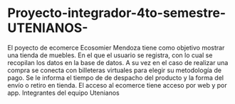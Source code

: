 # Proyecto-integrador-4to-semestre-UTENIANOS-
El poyecto de ecomerce Ecosomier Mendoza tiene como objetivo mostrar una tienda de muebles. En el que el usuario se registra, con lo cual se recopilan los datos en la base de datos. A su vez en el caso de realizar una compra se conecta con billeteras virtuales para elegir su metodología de pago. Se le informa el tiempo de de despacho del producto y la forma del envío o retiro en tienda. El acceso al ecomerce tiene acceso por web y por app.
Integrantes del equipo Utenianos
